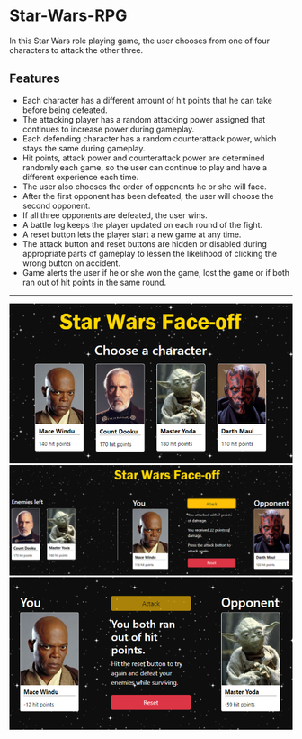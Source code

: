 # Star-Wars-RPG
In this Star Wars role playing game, the user chooses from one of four characters to attack the other three.

## Features
  * Each character has a different amount of hit points that he can take before being defeated. 
  * The attacking player has a random attacking power assigned that continues to increase power during gameplay.
  * Each defending character has a random counterattack power, which stays the same during gameplay.
  * Hit points, attack power and counterattack power are determined randomly each game, so the user can continue to play and have a different experience each time.
  * The user also chooses the order of opponents he or she will face.
  * After the first opponent has been defeated, the user will choose the second opponent.
  * If all three opponents are defeated, the user wins.
  * A battle log keeps the player updated on each round of the fight.
  * A reset button lets the player start a new game at any time.
  * The attack button and reset buttons are hidden or disabled during appropriate parts of gameplay to lessen the likelihood of clicking the wrong button on accident.
  * Game alerts the user if he or she won the game, lost the game or if both ran out of hit points in the same round. 
***
![Character choice photo](https://github.com/edcourtney74/Star-Wars-RPG/blob/master/assets/images/player-choice-screen.PNG "Game play")
![Game play photo](https://github.com/edcourtney74/Star-Wars-RPG/blob/master/assets/images/gameplay.PNG "Game play")
![Final screen photo](https://github.com/edcourtney74/Star-Wars-RPG/blob/master/assets/images/results.PNG "Game play")
